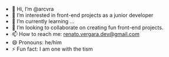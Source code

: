 - 👋 Hi, I’m @arcvra
- 👀 I’m interested in front-end projects as a junior developer
- 🌱 I’m currently learning ...
- 💞️ I’m looking to collaborate on creating fun front-end projects.
- 📫 How to reach me: renato.vergara.dev@gmail.com
- 😄 Pronouns: he/him
- ⚡ Fun fact: I am one with the tism

<!---
arcvra/arcvra is a ✨ special ✨ repository because its `README.md` (this file) appears on your GitHub profile.
You can click the Preview link to take a look at your changes.
--->
